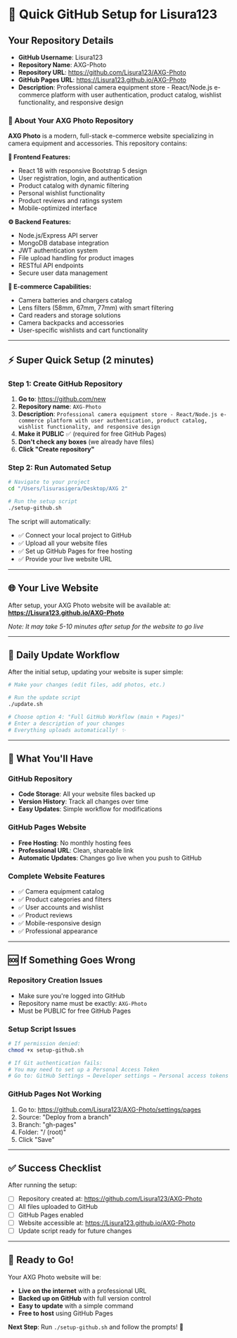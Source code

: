 # 🎯 Quick GitHub Setup for Lisura123

## Your Repository Details

- **GitHub Username**: Lisura123
- **Repository Name**: AXG-Photo
- **Repository URL**: https://github.com/Lisura123/AXG-Photo
- **GitHub Pages URL**: https://Lisura123.github.io/AXG-Photo
- **Description**: Professional camera equipment store - React/Node.js e-commerce platform with user authentication, product catalog, wishlist functionality, and responsive design

### 📝 About Your AXG Photo Repository

**AXG Photo** is a modern, full-stack e-commerce website specializing in camera equipment and accessories. This repository contains:

**🎨 Frontend Features:**

- React 18 with responsive Bootstrap 5 design
- User registration, login, and authentication
- Product catalog with dynamic filtering
- Personal wishlist functionality
- Product reviews and ratings system
- Mobile-optimized interface

**⚙️ Backend Features:**

- Node.js/Express API server
- MongoDB database integration
- JWT authentication system
- File upload handling for product images
- RESTful API endpoints
- Secure user data management

**🛒 E-commerce Capabilities:**

- Camera batteries and chargers catalog
- Lens filters (58mm, 67mm, 77mm) with smart filtering
- Card readers and storage solutions
- Camera backpacks and accessories
- User-specific wishlists and cart functionality

---

## ⚡ Super Quick Setup (2 minutes)

### Step 1: Create GitHub Repository

1. **Go to**: https://github.com/new
2. **Repository name**: `AXG-Photo`
3. **Description**: `Professional camera equipment store - React/Node.js e-commerce platform with user authentication, product catalog, wishlist functionality, and responsive design`
4. **Make it PUBLIC** ✅ (required for free GitHub Pages)
5. **Don't check any boxes** (we already have files)
6. **Click "Create repository"**

### Step 2: Run Automated Setup

```bash
# Navigate to your project
cd "/Users/lisurasigera/Desktop/AXG 2"

# Run the setup script
./setup-github.sh
```

The script will automatically:

- ✅ Connect your local project to GitHub
- ✅ Upload all your website files
- ✅ Set up GitHub Pages for free hosting
- ✅ Provide your live website URL

---

## 🌐 Your Live Website

After setup, your AXG Photo website will be available at:
**https://Lisura123.github.io/AXG-Photo**

_Note: It may take 5-10 minutes after setup for the website to go live_

---

## 🔄 Daily Update Workflow

After the initial setup, updating your website is super simple:

```bash
# Make your changes (edit files, add photos, etc.)

# Run the update script
./update.sh

# Choose option 4: "Full GitHub Workflow (main + Pages)"
# Enter a description of your changes
# Everything uploads automatically! ✨
```

---

## 📱 What You'll Have

### GitHub Repository

- **Code Storage**: All your website files backed up
- **Version History**: Track all changes over time
- **Easy Updates**: Simple workflow for modifications

### GitHub Pages Website

- **Free Hosting**: No monthly hosting fees
- **Professional URL**: Clean, shareable link
- **Automatic Updates**: Changes go live when you push to GitHub

### Complete Website Features

- ✅ Camera equipment catalog
- ✅ Product categories and filters
- ✅ User accounts and wishlist
- ✅ Product reviews
- ✅ Mobile-responsive design
- ✅ Professional appearance

---

## 🆘 If Something Goes Wrong

### Repository Creation Issues

- Make sure you're logged into GitHub
- Repository name must be exactly: `AXG-Photo`
- Must be PUBLIC for free GitHub Pages

### Setup Script Issues

```bash
# If permission denied:
chmod +x setup-github.sh

# If Git authentication fails:
# You may need to set up a Personal Access Token
# Go to: GitHub Settings → Developer settings → Personal access tokens
```

### GitHub Pages Not Working

1. Go to: https://github.com/Lisura123/AXG-Photo/settings/pages
2. Source: "Deploy from a branch"
3. Branch: "gh-pages"
4. Folder: "/ (root)"
5. Click "Save"

---

## ✅ Success Checklist

After running the setup:

- [ ] Repository created at: https://github.com/Lisura123/AXG-Photo
- [ ] All files uploaded to GitHub
- [ ] GitHub Pages enabled
- [ ] Website accessible at: https://Lisura123.github.io/AXG-Photo
- [ ] Update script ready for future changes

---

## 🎉 Ready to Go!

Your AXG Photo website will be:

- **Live on the internet** with a professional URL
- **Backed up on GitHub** with full version control
- **Easy to update** with a simple command
- **Free to host** using GitHub Pages

**Next Step**: Run `./setup-github.sh` and follow the prompts! 🚀
